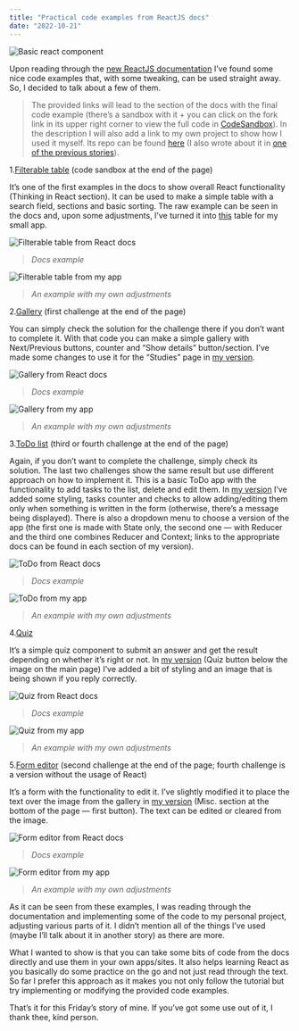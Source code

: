 ```yaml
---
title: "Practical code examples from ReactJS docs"
date: "2022-10-21"
---
```


![Basic react component](https://raw.githubusercontent.com/Dimterion/Nextjs-blog/main/public/images/react-code-examples/basic_react_component.png "Basic react component")

Upon reading through the [new ReactJS documentation](https://medium.com/@dimterion/re-learning-react-through-the-documentation-2c7a4fc2729d) I’ve found some nice code examples that, with some tweaking, can be used straight away. So, I decided to talk about a few of them.

> The provided links will lead to the section of the docs with the final code example (there’s a sandbox with it + you can click on the fork link in its upper right corner to view the full code in [CodeSandbox](https://codesandbox.io/)). In the description I will also add a link to my own project to show how I used it myself. Its repo can be found [here](https://github.com/Dimterion/Portfolio-site) (I also wrote about it in [one of the previous stories](https://medium.com/@dimterion/building-a-portfolio-site-using-react-20bc0be197c5)).

1.[Filterable table](https://beta.reactjs.org/learn/thinking-in-react#step-5-add-inverse-data-flow) (code sandbox at the end of the page)

It’s one of the first examples in the docs to show overall React functionality (Thinking in React section). It can be used to make a simple table with a search field, sections and basic sorting. The raw example can be seen in the docs and, upon some adjustments, I’ve turned it into [this](https://portfolio-site-dimterion.vercel.app/projects) table for my small app.

![Filterable table from React docs](https://raw.githubusercontent.com/Dimterion/Nextjs-blog/main/public/images/react-code-examples/filterable_table_docs.png "Filterable table from React docs")

> _Docs example_

![Filterable table from my app](https://raw.githubusercontent.com/Dimterion/Nextjs-blog/main/public/images/react-code-examples/filterable_table_my_app.png "Filterable table from my app")

> _An example with my own adjustments_

2.[Gallery](https://beta.reactjs.org/learn/state-a-components-memory#recap) (first challenge at the end of the page)

You can simply check the solution for the challenge there if you don’t want to complete it. With that code you can make a simple gallery with Next/Previous buttons, counter and “Show details” button/section. I’ve made some changes to use it for the “Studies” page in [my version](https://portfolio-site-dimterion.vercel.app/studies).

![Gallery from React docs](https://raw.githubusercontent.com/Dimterion/Nextjs-blog/main/public/images/react-code-examples/gallery_docs.png "Gallery from React docs")

> _Docs example_

![Gallery from my app](https://raw.githubusercontent.com/Dimterion/Nextjs-blog/main/public/images/react-code-examples/gallery_my_app.png "Gallery from my app")

> _An example with my own adjustments_

3.[ToDo list](https://beta.reactjs.org/learn/updating-arrays-in-state#recap) (third or fourth challenge at the end of the page)

Again, if you don’t want to complete the challenge, simply check its solution. The last two challenges show the same result but use different approach on how to implement it. This is a basic ToDo app with the functionality to add tasks to the list, delete and edit them. In [my version](https://portfolio-site-dimterion.vercel.app/tasks) I’ve added some styling, tasks counter and checks to allow adding/editing them only when something is written in the form (otherwise, there’s a message being displayed). There is also a dropdown menu to choose a version of the app (the first one is made with State only, the second one — with Reducer and the third one combines Reducer and Context; links to the appropriate docs can be found in each section of my version).

![ToDo from React docs](https://raw.githubusercontent.com/Dimterion/Nextjs-blog/main/public/images/react-code-examples/todo_docs.png "ToDo from React docs")

> _Docs example_

![ToDo from my app](https://raw.githubusercontent.com/Dimterion/Nextjs-blog/main/public/images/react-code-examples/todo_my_app.png "ToDo from my app")

> _An example with my own adjustments_

4.[Quiz](https://beta.reactjs.org/learn/managing-state#reacting-to-input-with-state)

It’s a simple quiz component to submit an answer and get the result depending on whether it’s right or not. In [my version](https://portfolio-site-dimterion.vercel.app/) (Quiz button below the image on the main page) I’ve added a bit of styling and an image that is being shown if you reply correctly.

![Quiz from React docs](https://raw.githubusercontent.com/Dimterion/Nextjs-blog/main/public/images/react-code-examples/quiz_docs.png "Quiz from React docs")

> _Docs example_

![Quiz from my app](https://raw.githubusercontent.com/Dimterion/Nextjs-blog/main/public/images/react-code-examples/quiz_my_app.png "Quiz from my app")

> _An example with my own adjustments_

5.[Form editor](https://beta.reactjs.org/learn/reacting-to-input-with-state#recap) (second challenge at the end of the page; fourth challenge is a version without the usage of React)

It’s a form with the functionality to edit it. I’ve slightly modified it to place the text over the image from the gallery in [my version](https://portfolio-site-dimterion.vercel.app/projects) (Misc. section at the bottom of the page — first button). The text can be edited or cleared from the image.

![Form editor from React docs](https://raw.githubusercontent.com/Dimterion/Nextjs-blog/main/public/images/react-code-examples/form_editor_docs.png "Form editor from React docs")

> _Docs example_

![Form editor from my app](https://raw.githubusercontent.com/Dimterion/Nextjs-blog/main/public/images/react-code-examples/form_editor_my_app.png "Form editor from my app")

> _An example with my own adjustments_

As it can be seen from these examples, I was reading through the documentation and implementing some of the code to my personal project, adjusting various parts of it. I didn’t mention all of the things I’ve used (maybe I’ll talk about it in another story) as there are more.

What I wanted to show is that you can take some bits of code from the docs directly and use them in your own apps/sites. It also helps learning React as you basically do some practice on the go and not just read through the text. So far I prefer this approach as it makes you not only follow the tutorial but try implementing or modifying the provided code examples.

That’s it for this Friday’s story of mine. If you’ve got some use out of it, I thank thee, kind person.

